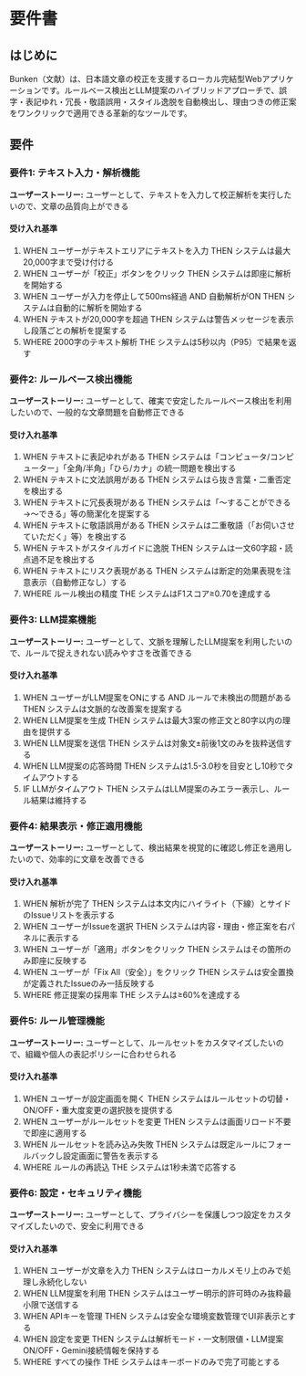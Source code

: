 # 要件書

## はじめに
Bunken（文献）は、日本語文章の校正を支援するローカル完結型Webアプリケーションです。ルールベース検出とLLM提案のハイブリッドアプローチで、誤字・表記ゆれ・冗長・敬語誤用・スタイル逸脱を自動検出し、理由つきの修正案をワンクリックで適用できる革新的なツールです。

## 要件

### 要件1: テキスト入力・解析機能
**ユーザーストーリー:** ユーザーとして、テキストを入力して校正解析を実行したいので、文章の品質向上ができる

#### 受け入れ基準
1. WHEN ユーザーがテキストエリアにテキストを入力 THEN システムは最大20,000字まで受け付ける
2. WHEN ユーザーが「校正」ボタンをクリック THEN システムは即座に解析を開始する
3. WHEN ユーザーが入力を停止して500ms経過 AND 自動解析がON THEN システムは自動的に解析を開始する
4. WHEN テキストが20,000字を超過 THEN システムは警告メッセージを表示し段落ごとの解析を提案する
5. WHERE 2000字のテキスト解析 THE システムは5秒以内（P95）で結果を返す

### 要件2: ルールベース検出機能
**ユーザーストーリー:** ユーザーとして、確実で安定したルールベース検出を利用したいので、一般的な文章問題を自動修正できる

#### 受け入れ基準
1. WHEN テキストに表記ゆれがある THEN システムは「コンピュータ/コンピューター」「全角/半角」「ひら/カナ」の統一問題を検出する
2. WHEN テキストに文法誤用がある THEN システムはら抜き言葉・二重否定を検出する
3. WHEN テキストに冗長表現がある THEN システムは「〜することができる→〜できる」等の簡潔化を提案する
4. WHEN テキストに敬語誤用がある THEN システムは二重敬語（「お伺いさせていただく」等）を検出する
5. WHEN テキストがスタイルガイドに逸脱 THEN システムは一文60字超・読点過不足を検出する
6. WHEN テキストにリスク表現がある THEN システムは断定的効果表現を注意表示（自動修正なし）する
7. WHERE ルール検出の精度 THE システムはF1スコア≥0.70を達成する

### 要件3: LLM提案機能
**ユーザーストーリー:** ユーザーとして、文脈を理解したLLM提案を利用したいので、ルールで捉えきれない読みやすさを改善できる

#### 受け入れ基準
1. WHEN ユーザーがLLM提案をONにする AND ルールで未検出の問題がある THEN システムは文脈的な改善案を提案する
2. WHEN LLM提案を生成 THEN システムは最大3案の修正文と80字以内の理由を提供する
3. WHEN LLM提案を送信 THEN システムは対象文±前後1文のみを抜粋送信する
4. WHEN LLM提案の応答時間 THEN システムは1.5-3.0秒を目安とし10秒でタイムアウトする
5. IF LLMがタイムアウト THEN システムはLLM提案のみエラー表示し、ルール結果は維持する

### 要件4: 結果表示・修正適用機能
**ユーザーストーリー:** ユーザーとして、検出結果を視覚的に確認し修正を適用したいので、効率的に文章を改善できる

#### 受け入れ基準
1. WHEN 解析が完了 THEN システムは本文内にハイライト（下線）とサイドのIssueリストを表示する
2. WHEN ユーザーがIssueを選択 THEN システムは内容・理由・修正案を右パネルに表示する
3. WHEN ユーザーが「適用」ボタンをクリック THEN システムはその箇所のみ即座に反映する
4. WHEN ユーザーが「Fix All（安全）」をクリック THEN システムは安全置換が定義されたIssueのみ一括反映する
5. WHERE 修正提案の採用率 THE システムは≥60%を達成する

### 要件5: ルール管理機能
**ユーザーストーリー:** ユーザーとして、ルールセットをカスタマイズしたいので、組織や個人の表記ポリシーに合わせられる

#### 受け入れ基準
1. WHEN ユーザーが設定画面を開く THEN システムはルールセットの切替・ON/OFF・重大度変更の選択肢を提供する
2. WHEN ユーザーがルールセットを変更 THEN システムは画面リロード不要で即座に適用する
3. WHEN ルールセットを読み込み失敗 THEN システムは既定ルールにフォールバックし設定画面に警告を表示する
4. WHERE ルールの再読込 THE システムは1秒未満で応答する

### 要件6: 設定・セキュリティ機能
**ユーザーストーリー:** ユーザーとして、プライバシーを保護しつつ設定をカスタマイズしたいので、安全に利用できる

#### 受け入れ基準
1. WHEN ユーザーが文章を入力 THEN システムはローカルメモリ上のみで処理し永続化しない
2. WHEN LLM提案を利用 THEN システムはユーザー明示的許可時のみ抜粋最小限で送信する
3. WHEN APIキーを管理 THEN システムは安全な環境変数管理でUI非表示とする
4. WHEN 設定を変更 THEN システムは解析モード・一文制限値・LLM提案ON/OFF・Gemini接続情報を保持する
5. WHERE すべての操作 THE システムはキーボードのみで完了可能とする
